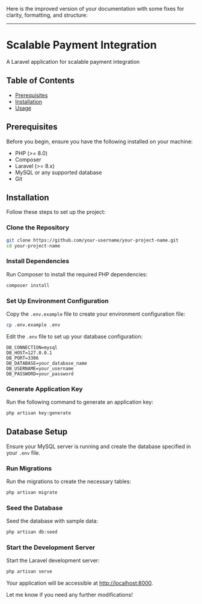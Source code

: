 Here is the improved version of your documentation with some fixes for clarity, formatting, and structure:

---

# Scalable Payment Integration

A Laravel application for scalable payment integration

## Table of Contents

- [Prerequisites](#prerequisites)
- [Installation](#installation)
- [Usage](#usage)



## Prerequisites

Before you begin, ensure you have the following installed on your machine:

- PHP (>= 8.0)
- Composer
- Laravel (>= 8.x)
- MySQL or any supported database
- Git

## Installation

Follow these steps to set up the project:

### Clone the Repository

```bash
git clone https://github.com/your-username/your-project-name.git
cd your-project-name
```

### Install Dependencies

Run Composer to install the required PHP dependencies:

```bash
composer install
```

### Set Up Environment Configuration

Copy the `.env.example` file to create your environment configuration file:

```bash
cp .env.example .env
```

Edit the `.env` file to set up your database configuration:

```plaintext
DB_CONNECTION=mysql
DB_HOST=127.0.0.1
DB_PORT=3306
DB_DATABASE=your_database_name
DB_USERNAME=your_username
DB_PASSWORD=your_password
```

### Generate Application Key

Run the following command to generate an application key:

```bash
php artisan key:generate
```

## Database Setup

Ensure your MySQL server is running and create the database specified in your `.env` file.

### Run Migrations

Run the migrations to create the necessary tables:

```bash
php artisan migrate
```

### Seed the Database

Seed the database with sample data:

```bash
php artisan db:seed
```

### Start the Development Server

Start the Laravel development server:

```bash
php artisan serve
```

Your application will be accessible at [http://localhost:8000](http://localhost:8000).


Let me know if you need any further modifications!
